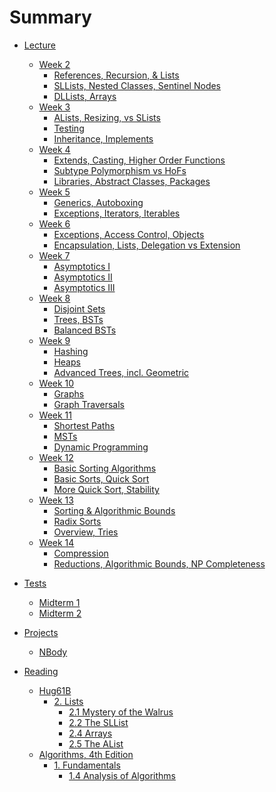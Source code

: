 # Summary

* [Lecture]()
    * [Week 2]()
        * [References, Recursion, & Lists](lecture/week02/lec03.md)
        * [SLLists, Nested Classes, Sentinel Nodes](lecture/week02/lec04.md)
        * [DLLists, Arrays](lecture/week02/lec05.md)
    * [Week 3]()
        * [ALists, Resizing, vs SLists](lecture/week03/lec06.md)
        * [Testing](lecture/week03/lec07.md)
        * [Inheritance, Implements](lecture/week03/lec08.md)
    * [Week 4]()
        * [Extends, Casting, Higher Order Functions](lecture/week04/lec09.md)
        * [Subtype Polymorphism vs HoFs](lecture/week04/lec10.md)
        * [Libraries, Abstract Classes, Packages](lecture/week04/lec11/lec11.md)
    * [Week 5]()
        * [Generics, Autoboxing](lecture/week05/lec13.md)
        * [Exceptions, Iterators, Iterables](lecture/week05/lec14/lec14.md)
    * [Week 6]()
        * [Exceptions, Access Control, Objects](lecture/week06/lec15.md)
        * [Encapsulation, Lists, Delegation vs Extension](lecture/week06/lec16.md)
    * [Week 7]()
        * [Asymptotics I]()
        * [Asymptotics II]()
        * [Asymptotics III]()
    * [Week 8]()
        * [Disjoint Sets]()
        * [Trees, BSTs]()
        * [Balanced BSTs]()
    * [Week 9]()
        * [Hashing]()
        * [Heaps]()
        * [Advanced Trees, incl. Geometric]()
    * [Week 10]()
        * [Graphs]()
        <!--- * [Midterm 2 Review]() -->
        * [Graph Traversals]()
    * [Week 11]()
        * [Shortest Paths]()
        * [MSTs]()
        * [Dynamic Programming]()
    * [Week 12]()
        * [Basic Sorting Algorithms]()
        * [Basic Sorts, Quick Sort]()
        * [More Quick Sort, Stability]()
    * [Week 13]()
        * [Sorting & Algorithmic Bounds]()
        * [Radix Sorts]()
        * [Overview, Tries]()
    * [Week 14]()
        * [Compression]()
        * [Reductions, Algorithmic Bounds, NP Completeness]()
        <!--- * [Summary, Fun]() -->

* [Tests]()
    * [Midterm 1](review/mt1.md)
    * [Midterm 2](review/mt2.md)

* [Projects]()
    * [NBody](projects/NBody.md)

* [Reading]()
    * [Hug61B](https://joshhug.gitbooks.io/hug61b/content/)
        * [2. Lists](https://joshhug.gitbooks.io/hug61b/content/chap2/)
            * [2.1 Mystery of the Walrus](reading/Ch2/1.md)
            * [2.2 The SLList](reading/Ch2/2/2.md)
            * [2.4 Arrays](reading/Ch2/4.md)
            * [2.5 The AList](reading/Ch2/5.md)
    * [Algorithms, 4th Edition](http://algs4.cs.princeton.edu/home/)
        * [1. Fundamentals](http://algs4.cs.princeton.edu/10fundamentals/)
            * [1.4 Analysis of Algorithms]()
